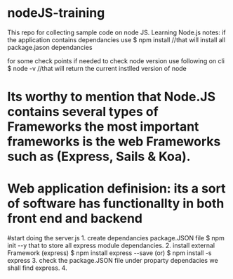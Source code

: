 # nodeJS-training
This repo for collecting sample code on node JS.
Learning Node.js
notes:
if the application contains dependancies use
$ npm install //that will install all package.jason dependancies

for some check points if needed to check node version use following on cli
$ node -v //that will return the current instlled version of node

# Its worthy to mention that Node.JS contains several types of Frameworks the most important frameworks is the web Frameworks such as (Express, Sails & Koa).

# Web application definision: its a sort of software has functionallty in both front end and backend

#start doing the server.js
    1. create dependancies package.JSON file $ npm init --y that to store all express module dependancies.
    2. install external Framework (express) $ npm install express --save (or) $ npm install -s express
    3. check the package.JSON file under proparty dependacies we shall find express.
    4. 
